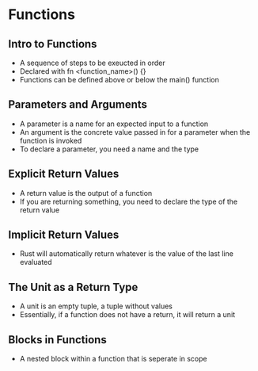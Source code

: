 # Functions

## Intro to Functions

- A sequence of steps to be exeucted in order
- Declared with fn <function_name>() {}
- Functions can be defined above or below the main() function

## Parameters and Arguments

- A parameter is a name for an expected input to a function
- An argument is the concrete value passed in for a parameter when the function is invoked
- To declare a parameter, you need a name and the type

## Explicit Return Values

- A return value is the output of a function
- If you are returning something, you need to declare the type of the return value

## Implicit Return Values

- Rust will automatically return whatever is the value of the last line evaluated

## The Unit as a Return Type

- A unit is an empty tuple, a tuple without values
- Essentially, if a function does not have a return, it will return a unit

## Blocks in Functions

- A nested block within a function that is seperate in scope
